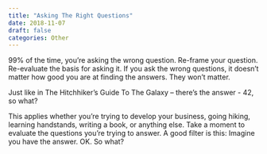 ```yaml
---
title: "Asking The Right Questions"
date: 2018-11-07
draft: false
categories: Other
---
```


99% of the time, you’re asking the wrong question. Re-frame your question. Re-evaluate the basis for asking it. If you ask the wrong questions, it doesn’t matter how good you are at finding the answers. They won’t matter. 


Just like in The Hitchhiker’s Guide To The Galaxy – there’s the answer - 42, so what?

This applies whether you’re trying to develop your business, going hiking, learning handstands, writing a book, or anything else. Take a moment to evaluate the questions you’re trying to answer. A good filter is this: Imagine you have the answer. OK. So what?

